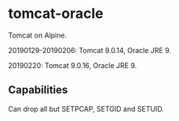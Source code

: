 # tomcat-oracle
Tomcat on Alpine.

20190129-20190206: Tomcat 9.0.14, Oracle JRE 9.

20190220: Tomcat 9.0.16, Oracle JRE 9.

## Capabilities
Can drop all but SETPCAP, SETGID and SETUID.
